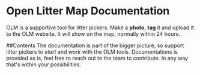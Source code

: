 # Open Litter Map Documentation
OLM is a supportive tool for litter pickers. Make a **photo**, **tag** it and upload it to the OLM website.
It will show on the map, normally within 24 hours.

##Contents
The documentation is part of the bigger picture, so support litter pickers to *start* and *work* with the OLM tools.
Documentations is provided as is, feel free to reach out to the team to contribute. In any way that's within your possibilities.
